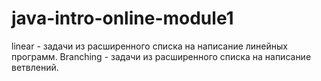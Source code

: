 # java-intro-online-module1
linear - задачи из расширенного списка на написание линейных программ.
Branching - задачи из расширенного списка на написание ветвлений.

